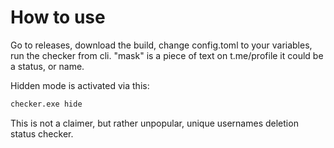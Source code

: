 # How to use

Go to releases, download the build, change config.toml to your variables, run the checker from cli.
"mask" is a piece of text on t.me/profile it could be a status, or name.

Hidden mode is activated via this:
```bash
checker.exe hide
```

This is not a claimer, but rather unpopular, unique usernames deletion status checker.
